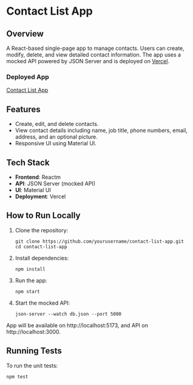 # Contact List App

## Overview

A React-based single-page app to manage contacts. Users can create, modify, delete, and view detailed contact information. The app uses a mocked API powered by JSON Server and is deployed on [Vercel](https://contact-list-app-indol.vercel.app/).

### Deployed App

[Contact List App](https://contact-list-app-indol.vercel.app/)

## Features

- Create, edit, and delete contacts.
- View contact details including name, job title, phone numbers, email, address, and an optional picture.
- Responsive UI using Material UI.

## Tech Stack

- **Frontend**: Reactm
- **API**: JSON Server (mocked API)
- **UI**: Material UI
- **Deployment**: Vercel

## How to Run Locally

1. Clone the repository:

   ```
   git clone https://github.com/yourusername/contact-list-app.git
   cd contact-list-app
   ```

2. Install dependencies:

   ```
   npm install
   ```

3. Run the app:

   ```
   npm start
   ```

4. Start the mocked API:
   ```
   json-server --watch db.json --port 5000
   ```

App will be available on http://localhost:5173, and API on http://localhost:3000.

## Running Tests

To run the unit tests:

```
npm test
```
